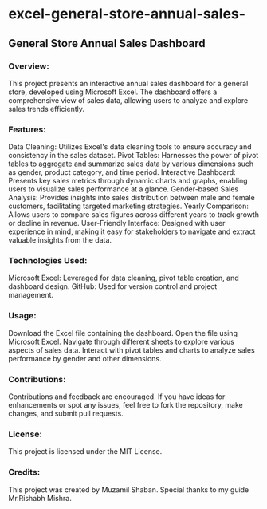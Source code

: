 # excel-general-store-annual-sales-
<H2>General Store Annual Sales Dashboard</H2>

<H3>Overview:</H3>

This project presents an interactive annual sales dashboard for a general store, developed using Microsoft Excel. The dashboard offers a comprehensive view of sales data, allowing users to analyze and explore sales trends efficiently.

<H3>Features:</H3>

Data Cleaning: Utilizes Excel's data cleaning tools to ensure accuracy and consistency in the sales dataset.
Pivot Tables: Harnesses the power of pivot tables to aggregate and summarize sales data by various dimensions such as gender, product category, and time period.
Interactive Dashboard: Presents key sales metrics through dynamic charts and graphs, enabling users to visualize sales performance at a glance.
Gender-based Sales Analysis: Provides insights into sales distribution between male and female customers, facilitating targeted marketing strategies.
Yearly Comparison: Allows users to compare sales figures across different years to track growth or decline in revenue.
User-Friendly Interface: Designed with user experience in mind, making it easy for stakeholders to navigate and extract valuable insights from the data.

<H3>Technologies Used:</H3>

Microsoft Excel: Leveraged for data cleaning, pivot table creation, and dashboard design.
GitHub: Used for version control and project management.

<H3>Usage:</H3>

Download the Excel file containing the dashboard.
Open the file using Microsoft Excel.
Navigate through different sheets to explore various aspects of sales data.
Interact with pivot tables and charts to analyze sales performance by gender and other dimensions.

<H3>Contributions:</H3>

Contributions and feedback are encouraged. If you have ideas for enhancements or spot any issues, feel free to fork the repository, make changes, and submit pull requests.

<H3>License:</H3>

This project is licensed under the MIT License.

<H3>Credits:</H3>

This project was created by Muzamil Shaban. Special thanks to my guide Mr.Rishabh Mishra.
